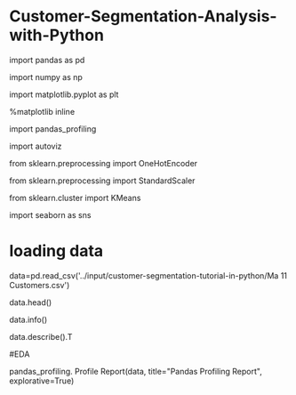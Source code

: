 # Customer-Segmentation-Analysis-with-Python
import pandas as pd

import numpy as np

import matplotlib.pyplot as plt

%matplotlib inline

import pandas_profiling

import autoviz

from sklearn.preprocessing import OneHotEncoder

from sklearn.preprocessing import StandardScaler

from sklearn.cluster import KMeans

import seaborn as sns
# loading data
data=pd.read_csv('../input/customer-segmentation-tutorial-in-python/Ma 11 Customers.csv')

data.head()

data.info()

data.describe().T

#EDA

pandas_profiling. Profile Report(data, title="Pandas Profiling Report", explorative=True)
